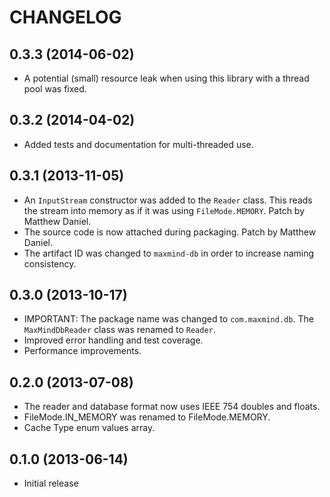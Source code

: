 CHANGELOG
=========

0.3.3 (2014-06-02)
------------------

* A potential (small) resource leak when using this library with a thread
  pool was fixed.

0.3.2 (2014-04-02)
------------------

* Added tests and documentation for multi-threaded use.

0.3.1 (2013-11-05)
------------------

* An `InputStream` constructor was added to the `Reader` class. This reads the
  stream into memory as if it was using `FileMode.MEMORY`. Patch by Matthew
  Daniel.
* The source code is now attached during packaging. Patch by Matthew Daniel.
* The artifact ID was changed to `maxmind-db` in order to increase naming
  consistency.

0.3.0 (2013-10-17)
------------------

* IMPORTANT: The package name was changed to `com.maxmind.db`. The
  `MaxMindDbReader` class was renamed to `Reader`.
* Improved error handling and test coverage.
* Performance improvements.

0.2.0 (2013-07-08)
------------------

* The reader and database format now uses IEEE 754 doubles and floats.
* FileMode.IN_MEMORY was renamed to FileMode.MEMORY.
* Cache Type enum values array.

0.1.0 (2013-06-14)
------------------

* Initial release
